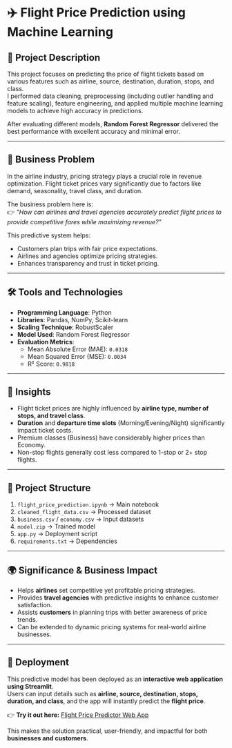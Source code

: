 # ✈️ Flight Price Prediction using Machine Learning

## 📌 Project Description
This project focuses on predicting the price of flight tickets based on various features such as airline, source, destination, duration, stops, and class.  
I performed data cleaning, preprocessing (including outlier handling and feature scaling), feature engineering, and applied multiple machine learning models to achieve high accuracy in predictions.  

After evaluating different models, **Random Forest Regressor** delivered the best performance with excellent accuracy and minimal error.

---

## 💼 Business Problem
In the airline industry, pricing strategy plays a crucial role in revenue optimization. Flight ticket prices vary significantly due to factors like demand, seasonality, travel class, and duration.  

The business problem here is:  
👉 *"How can airlines and travel agencies accurately predict flight prices to provide competitive fares while maximizing revenue?"*  

This predictive system helps:  
- Customers plan trips with fair price expectations.  
- Airlines and agencies optimize pricing strategies.  
- Enhances transparency and trust in ticket pricing.  

---

## 🛠️ Tools and Technologies
- **Programming Language**: Python  
- **Libraries**: Pandas, NumPy, Scikit-learn  
- **Scaling Technique**: RobustScaler  
- **Model Used**: Random Forest Regressor  
- **Evaluation Metrics**:  
  - Mean Absolute Error (MAE): `0.0318`  
  - Mean Squared Error (MSE): `0.0034`  
  - R² Score: `0.9818`  

---

## 🔎 Insights
- Flight ticket prices are highly influenced by **airline type, number of stops, and travel class**.  
- **Duration** and **departure time slots** (Morning/Evening/Night) significantly impact ticket costs.  
- Premium classes (Business) have considerably higher prices than Economy.  
- Non-stop flights generally cost less compared to 1-stop or 2+ stop flights.  

---

## 📁 Project Structure
1. `flight_price_prediction.ipynb` → Main notebook  
2. `cleaned_flight_data.csv` → Processed dataset  
3. `business.csv` / `economy.csv` → Input datasets  
4. `model.zip` → Trained model  
5. `app.py` → Deployment script  
6. `requirements.txt` → Dependencies  

---

## 🌍 Significance & Business Impact
- Helps **airlines** set competitive yet profitable pricing strategies.  
- Provides **travel agencies** with predictive insights to enhance customer satisfaction.  
- Assists **customers** in planning trips with better awareness of price trends.  
- Can be extended to dynamic pricing systems for real-world airline businesses.  

---

## 🚀 Deployment
This predictive model has been deployed as an **interactive web application using Streamlit**.  
Users can input details such as **airline, source, destination, stops, duration, and class**, and the app will instantly predict the **flight price**.  

👉 **Try it out here:** [Flight Price Predictor Web App](https://qx5hynvnar8scogr9kz84d.streamlit.app/)  

This makes the solution practical, user-friendly, and impactful for both **businesses and customers**.

